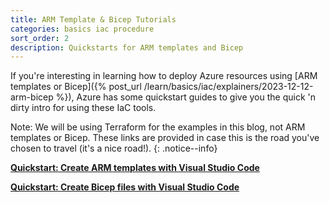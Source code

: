 ```yaml
---
title: ARM Template & Bicep Tutorials
categories: basics iac procedure
sort_order: 2
description: Quickstarts for ARM templates and Bicep
---
```

If you're interesting in learning how to deploy Azure resources using [ARM templates or Bicep]({% post_url /learn/basics/iac/explainers/2023-12-12-arm-bicep %}), Azure has some quickstart guides to give you the quick 'n dirty intro for using these IaC tools.<!--more-->

Note: We will be using Terraform for the examples in this blog, not ARM templates or Bicep. These links are provided in case this is the road you've chosen to travel (it's a nice road!).
{: .notice--info}

[**Quickstart: Create ARM templates with Visual Studio Code**](https://learn.microsoft.com/en-us/azure/azure-resource-manager/templates/quickstart-create-templates-use-visual-studio-code?tabs=CLI)

[**Quickstart: Create Bicep files with Visual Studio Code**](https://learn.microsoft.com/en-us/azure/azure-resource-manager/bicep/quickstart-create-bicep-use-visual-studio-code?tabs=CLI)